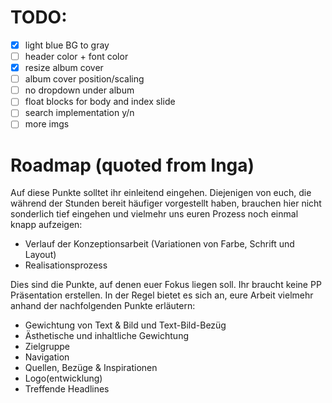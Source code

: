 # TODO:
- [x] light blue BG to gray
- [ ] header color + font color
- [x] resize album cover
- [ ] album cover position/scaling
- [ ] no dropdown under album
- [ ] float blocks for body and index slide
- [ ] search implementation y/n
- [ ] more imgs

# Roadmap (quoted from Inga)
Auf diese Punkte solltet ihr einleitend eingehen. Diejenigen von euch, die während der Stunden bereit häufiger vorgestellt haben, brauchen hier nicht sonderlich tief eingehen und vielmehr uns euren Prozess noch einmal knapp aufzeigen:

- Verlauf der Konzeptionsarbeit (Variationen von Farbe, Schrift und Layout)
- Realisationsprozess

Dies sind die Punkte, auf denen euer Fokus liegen soll. Ihr braucht keine PP Präsentation erstellen. In der Regel bietet es sich an, eure Arbeit vielmehr anhand der nachfolgenden Punkte erläutern:

- Gewichtung von Text & Bild und Text-Bild-Bezüg
- Ästhetische und inhaltliche Gewichtung
- Zielgruppe
- Navigation
- Quellen, Bezüge & Inspirationen
- Logo(entwicklung)
- Treffende Headlines

